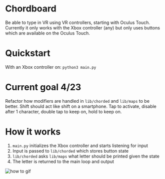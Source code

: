 # Chordboard

Be able to type in VR using VR controllers, starting with Oculus Touch. Currently it only works with the Xbox controller (any) but only uses buttons which are available on the Oculus Touch. 

# Quickstart

With an Xbox controller on: `python3 main.py`

# Current goal 4/23

Refactor how modifiers are handled in `lib/chorded` and `lib/maps` to be better. Shift should act like shift on a smartphone. Tap to activate, disable after 1 character, double tap to keep on, hold to keep on. 

# How it works

1. `main.py` initializes the Xbox controller and starts listening for input
2. Input is passed to `lib/chorded` which stores button state 
3. `lib/chorded` asks `lib/maps` what letter should be printed given the state
4. The letter is returned to the main loop and output

![how to gif](https://i.imgur.com/t4z772K.gif)
